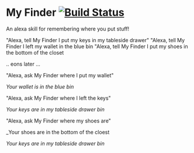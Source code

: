 # My Finder [![Build Status](https://travis-ci.org/PeterMitrano/my_finder.svg?branch=master)](https://travis-ci.org/PeterMitrano/my_finder)

An alexa skill for remembering where you put stuff!

"Alexa, tell My Finder I put my keys in my tableside drawer"
"Alexa, tell My Finder I left my wallet in the blue bin
"Alexa, tell My Finder I put my shoes in the bottom of the closet

.. eons later ...

"Alexa, ask My Finder where I put my wallet"

_Your wallet is in the blue bin_

"Alexa, ask My Finder where I left the keys"

_Your keys are in my tableside drawer bin_


"Alexa, ask My Finder where my shoes are"

_Your shoes are in the bottom of the cloest

_Your keys are in my tableside drawer bin_

